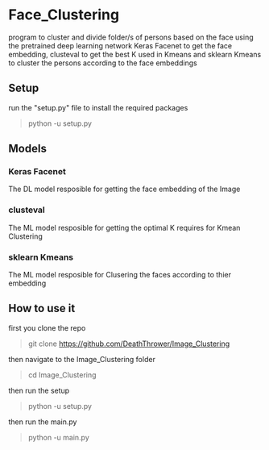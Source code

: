 # Face_Clustering
program to cluster and divide folder/s of persons based on the face using the pretrained deep learning network Keras Facenet to get the face embedding, clusteval to get the best K used in Kmeans and sklearn Kmeans to cluster the persons according to the face embeddings 
## Setup
run the "setup.py" file to install the required packages
>python -u setup.py
## Models 

### Keras Facenet

The DL model resposible for getting the face embedding of the Image

### clusteval

The ML model resposible for getting the optimal K requires for Kmean Clustering 

### sklearn Kmeans

The ML model resposible for Clusering the faces according to thier embedding 

## How to use it
first you clone the repo
> git clone https://github.com/DeathThrower/Image_Clustering

then navigate to the Image_Clustering folder
> cd Image_Clustering

then run the setup
> python -u setup.py

then run the main.py
> python -u main.py
